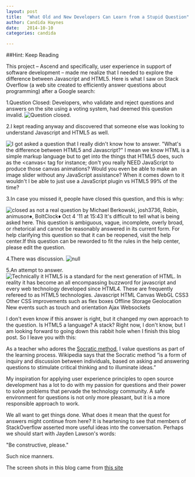 ```yaml
---
layout: post
title:  "What Old and New Developers Can Learn from a Stupid Question"
author: Candida Haynes
date:   2014-10-10
categories: candida

--- 
```


##Hint: Keep Reading

This project – Ascend and specifically, user experience in support of software development – made me realize that I needed to explore the difference between Javascript and HTML5. Here is what I saw on Stack Overflow (a web site created to efficiently answer questions about programming) after a Google search:

1.Question Closed: Developers, who validate and reject questions and answers on the site using a voting system, had deemed this question invalid.
![Question closed.](/participants/portland/candida/images/question_closed.png)


2.I kept reading anyway and discovered that someone else was looking to understand Javascript and HTML5 as well. 

![I got asked a question that I really didn't know how to answer. "What's the difference between HTML5 and Javascript?" I mean we know HTML is a simple markup language but to get into the things that HTML5 does, such as the &lt;canvas&lt; tag for instance; don't you really NEED JavaScript to produce those canvas animations? Would you even be able to make an image slider without any JavaScript assistance? When it comes down to it wouldn't I be able to just use a JavaScript plugin vs HTML5 99% of the time?](/participants/portland/candida/images/jvsc_v_html5.png)

3.In case you missed it, people have closed this question, and this is why: 

![closed as not a real question by Michael Berkowski, josh3736, Robin, animuson♦, BoltClock♦ Oct 4 '11 at 15:43 
It's difficult to tell what is being asked here. This question is ambiguous, vague, incomplete, overly broad, or rhetorical and cannot be reasonably answered in its current form. For help clarifying this question so that it can be reopened, visit the help center.If this question can be reworded to fit the rules in the help center, please edit the question.](/participants/portland/candida/images/not_a_real_quest_and_comments.png)

4.There was discussion.
![null](/participants/portland/candida/images/not_a_real_quest_and_comments.png)

5.An attempt to answer. 
![Technically it HTML5 is a standard for the next generation of HTML. In reality it has become an all encompassing buzzword for javascript and every web technology developed since HTML4.
These are frequently refereed to as HTML5 technologies.
Javascript 
HTML Canvas 
WebGL 
CSS3 
Other CSS improvements such as flex boxes 
Offline Storage 
Geolocation 
New events such as touch and orientation 
Ajax 
Websockets](/participants/portland/candida/images/html5_technologies.png)

I don't even know if this answer is right, but it changed my own approach to the question. Is HTML5 a language? A stack? Right now, I don't know, but I am looking forward to going down this rabbit hole when I finish this blog post. So I leave you with this:

As a teacher who adores the [Socratic method](http://en.wikipedia.org/wiki/Socratic_method), I value questions as part of the learning process. Wikipedia says that the Socratic method “is a form of inquiry and discussion between individuals, based on asking and answering questions to stimulate critical thinking and to illuminate ideas.”

My inspiration for applying user experience principles to open source development has a lot to do with my passion for questions and their power to solve problems that pervade the technology community. A safe environment for questions is not only more pleasant, but it is a more responsible approach to work. 

We all want to get things done. What does it mean that the quest for answers might continue from here? It is heartening to see that members of StackOverflow asserted more useful ideas into the conversation. Perhaps we should start with Jayden Lawson's words:

"Be constructive, please."

Such nice manners.

The screen shots in this blog came from [this site](http://git-scm.com/docs/git-stash)
